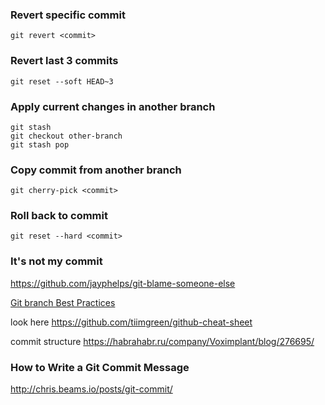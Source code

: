 ### Revert specific commit

`git revert <commit>`


### Revert last 3 commits 

`git reset --soft HEAD~3`


### Apply current changes in another branch

```
git stash
git checkout other-branch
git stash pop
```

### Copy commit from another branch

```
git cherry-pick <commit>
```

### Roll back to commit 
```
git reset --hard <commit>
```


### It's not my commit
https://github.com/jayphelps/git-blame-someone-else


[Git branch Best Practices](http://nvie.com/files/Git-branching-model.pdf)

look here https://github.com/tiimgreen/github-cheat-sheet

commit structure https://habrahabr.ru/company/Voximplant/blog/276695/


### How to Write a Git Commit Message
http://chris.beams.io/posts/git-commit/
